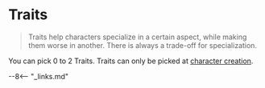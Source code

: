 # Traits

> Traits help characters specialize in a certain aspect, while making them worse
in another. There is always a trade-off for specialization.

You can pick 0 to 2 Traits. Traits can only be picked at [character
creation](/character/character-creation).

<div class="qs-list-test full-width" style="display: none;" markdown="1">

##### Beast of Burden

You don't mind carrying heavy stuff around with you at any time.

Benefit
:   Increases [Carrying Capacity][] by `2`.

Penalty
:   Reduces [Pace][] by `2`.

##### Forceful

You like to go out in an explosion... and not quietly.

Benefit
:   Increases [Force][], [Heavy Weapons][], and [Explosives][] by one step.

Penalty
:   You suffer a `-2` penalty on [Stealth][], [Medicine][], and [Empathy][].

##### Pacifist

Weapons win fights, words win wars.

Benefit
:   Increases [Commerce][], [Empathy][], [Perform][], and [Persuade][] by one
step.

Penalty
:   You suffer a `-2` penalty on [Heavy Weapons][], [Light Weapons][],
[Explosives][], and [Melee][].

##### Sociopath

You know how to manipulate people.

Benefit
:   Increases [Bluffing][], [Intimidate][], and [Persuade][] by one step.

Penalty
:   You cannot use [Empathy][] anymore.

##### Vigilant

You always expect the worst and pack lightly.

Benefit
:   Increases [Turn Order](/crisis#turn-order) by `2`.

Penalty
:   Decreases [Carrying Capacity][] by `2`.

##### Well Read

You have read many books and literature.

Benefit
:   Increases [Engineering][], [Linguistics][], and [Science][] by one step.

Penalty
:   You suffer a `-2` penalty on [Athletics][], [Force][], and [Melee][].

</div>

--8<-- "_links.md"
